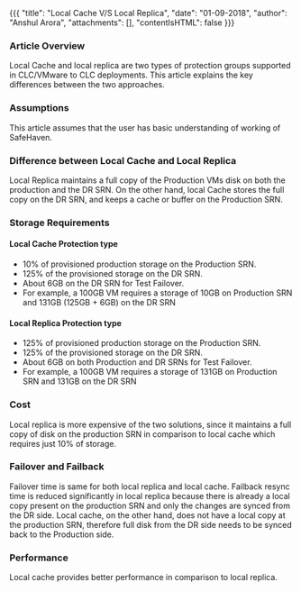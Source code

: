 {{{
  "title": "Local Cache V/S Local Replica",
  "date": "01-09-2018",
  "author": "Anshul Arora",
  "attachments": [],
  "contentIsHTML": false
}}}

### Article Overview
Local Cache and local replica are two types of protection groups supported in CLC/VMware to CLC deployments. This article explains the key differences between the two approaches.

### Assumptions
This article assumes that the user has basic understanding of working of SafeHaven.

### Difference between Local Cache and Local Replica
Local Replica maintains a full copy of the Production VMs disk on both the production and the DR SRN. On the other hand, local Cache stores the full copy on the DR SRN, and keeps a cache or buffer on the Production SRN.

### Storage Requirements
#### Local Cache Protection type
* 10% of provisioned production storage on the Production SRN.
* 125% of the provisioned storage on the DR SRN.
* About 6GB on the DR SRN for Test Failover.
* For example, a 100GB VM requires a storage of 10GB on Production SRN and 131GB (125GB + 6GB) on the DR SRN

#### Local Replica Protection type
* 125% of provisioned production storage on the Production SRN.
* 125% of the provisioned storage on the DR SRN.
* About 6GB on both Production and DR SRNs for Test Failover.
* For example, a 100GB VM requires a storage of 131GB on Production SRN and 131GB on the DR SRN

### Cost
Local replica is more expensive of the two solutions, since it maintains a full copy of disk on the production SRN in comparison to local cache which requires just 10% of storage.

### Failover and Failback
Failover time is same for both local replica and local cache. 
Failback resync time is reduced significantly in local replica because there is already a local copy present on the production SRN and only the changes are synced from the DR side. Local cache, on the other hand, does not have a local copy at the production SRN, therefore full disk from the DR side needs to be synced back to the Production side. 

### Performance
Local cache provides better performance in comparison to local replica.
